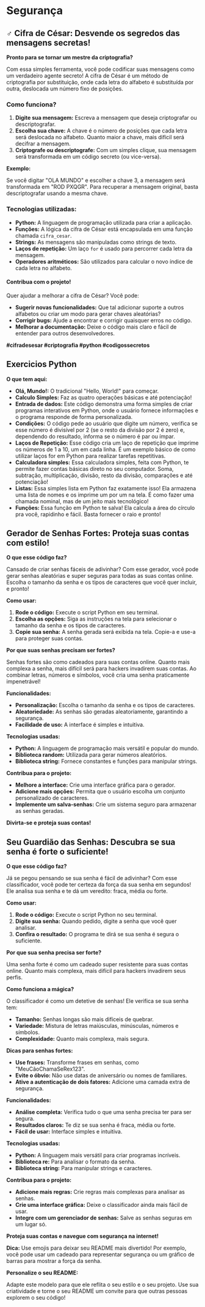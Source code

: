 # Segurança

## ️‍♂️ Cifra de César: Desvende os segredos das mensagens secretas!

**Pronto para se tornar um mestre da criptografia?** 

Com essa simples ferramenta, você pode codificar suas mensagens como um verdadeiro agente secreto! A cifra de César é um método de criptografia por substituição, onde cada letra do alfabeto é substituída por outra, deslocada um número fixo de posições.

### Como funciona?

1. **Digite sua mensagem:** Escreva a mensagem que deseja criptografar ou descriptografar.
2. **Escolha sua chave:** A chave é o número de posições que cada letra será deslocada no alfabeto. Quanto maior a chave, mais difícil será decifrar a mensagem.
3. **Criptografe ou descriptografe:** Com um simples clique, sua mensagem será transformada em um código secreto (ou vice-versa).

**Exemplo:**

Se você digitar "OLA MUNDO" e escolher a chave 3, a mensagem será transformada em "ROD PXQGR". Para recuperar a mensagem original, basta descriptografar usando a mesma chave.

### Tecnologias utilizadas:

* **Python:** A linguagem de programação utilizada para criar a aplicação.
* **Funções:** A lógica da cifra de César está encapsulada em uma função chamada `cifra_cesar`.
* **Strings:** As mensagens são manipuladas como strings de texto.
* **Laços de repetição:** Um laço `for` é usado para percorrer cada letra da mensagem.
* **Operadores aritméticos:** São utilizados para calcular o novo índice de cada letra no alfabeto.

#### Contribua com o projeto!

Quer ajudar a melhorar a cifra de César? Você pode:

* **Sugerir novas funcionalidades:** Que tal adicionar suporte a outros alfabetos ou criar um modo para gerar chaves aleatórias?
* **Corrigir bugs:** Ajude a encontrar e corrigir quaisquer erros no código.
* **Melhorar a documentação:** Deixe o código mais claro e fácil de entender para outros desenvolvedores.

**#cifradesesar #criptografia #python #codigossecretos**

## Exercicios Python

**O que tem aqui:**

* **Olá, Mundo!:**  O tradicional "Hello, World!" para começar.
* **Calculo Simples:**  Faz as quatro operações básicas e até potenciação!
* **Entrada de dados:** Este código demonstra uma forma simples de criar programas interativos em Python, onde o usuário fornece informações e o programa responde de forma personalizada.
* **Condições:** O código pede ao usuário que digite um número, verifica se esse número é divisível por 2 (se o resto da divisão por 2 é zero) e, dependendo do resultado, informa se o número é par ou ímpar.
* **Laços de Repetição:** Esse código cria um laço de repetição que imprime os números de 1 a 10, um em cada linha. É um exemplo básico de como utilizar laços for em Python para realizar tarefas repetitivas.
* **Calculadora simples:** Essa calculadora simples, feita com Python, te permite fazer contas básicas direto no seu computador. Soma, subtração, multiplicação, divisão, resto da divisão, comparações e até potenciação!
* **Listas:** Essa simples lista em Python faz exatamente isso! Ela armazena uma lista de nomes e os imprime um por um na tela. É como fazer uma chamada nominal, mas de um jeito mais tecnológico!
* **Funções:** Essa função em Python te salva! Ela calcula a área do círculo pra você, rapidinho e fácil. Basta fornecer o raio e pronto!

 ## **Gerador de Senhas Fortes: Proteja suas contas com estilo!**

**O que esse código faz?**

Cansado de criar senhas fáceis de adivinhar? Com esse gerador, você pode gerar senhas aleatórias e super seguras para todas as suas contas online. Escolha o tamanho da senha e os tipos de caracteres que você quer incluir, e pronto!

**Como usar:**

1. **Rode o código:** Execute o script Python em seu terminal.
2. **Escolha as opções:** Siga as instruções na tela para selecionar o tamanho da senha e os tipos de caracteres.
3. **Copie sua senha:** A senha gerada será exibida na tela. Copie-a e use-a para proteger suas contas.

**Por que suas senhas precisam ser fortes?**

Senhas fortes são como cadeados para suas contas online. Quanto mais complexa a senha, mais difícil será para hackers invadirem suas contas. Ao combinar letras, números e símbolos, você cria uma senha praticamente impenetrável!

**Funcionalidades:**

* **Personalização:** Escolha o tamanho da senha e os tipos de caracteres.
* **Aleatoriedade:** As senhas são geradas aleatoriamente, garantindo a segurança.
* **Facilidade de uso:** A interface é simples e intuitiva.

**Tecnologias usadas:**

* **Python:** A linguagem de programação mais versátil e popular do mundo.
* **Biblioteca random:** Utilizada para gerar números aleatórios.
* **Biblioteca string:** Fornece constantes e funções para manipular strings.

**Contribua para o projeto:**

* **Melhore a interface:** Crie uma interface gráfica para o gerador.
* **Adicione mais opções:** Permita que o usuário escolha um conjunto personalizado de caracteres.
* **Implemente um salva-senhas:** Crie um sistema seguro para armazenar as senhas geradas.

**Divirta-se e proteja suas contas!**

## **Seu Guardião das Senhas: Descubra se sua senha é forte o suficiente!**

**O que esse código faz?**

Já se pegou pensando se sua senha é fácil de adivinhar? Com esse classificador, você pode ter certeza da força da sua senha em segundos! Ele analisa sua senha e te dá um veredito: fraca, média ou forte.

**Como usar:**

1. **Rode o código:** Execute o script Python no seu terminal.
2. **Digite sua senha:** Quando pedido, digite a senha que você quer analisar.
3. **Confira o resultado:** O programa te dirá se sua senha é segura o suficiente.

**Por que sua senha precisa ser forte?**

Uma senha forte é como um cadeado super resistente para suas contas online. Quanto mais complexa, mais difícil para hackers invadirem seus perfis.

**Como funciona a mágica?**

O classificador é como um detetive de senhas! Ele verifica se sua senha tem:

* **Tamanho:** Senhas longas são mais difíceis de quebrar.
* **Variedade:** Mistura de letras maiúsculas, minúsculas, números e símbolos.
* **Complexidade:** Quanto mais complexa, mais segura.

**Dicas para senhas fortes:**

* **Use frases:** Transforme frases em senhas, como "MeuCãoChamaSeRex123".
* **Evite o óbvio:** Não use datas de aniversário ou nomes de familiares.
* **Ative a autenticação de dois fatores:** Adicione uma camada extra de segurança.

**Funcionalidades:**

* **Análise completa:** Verifica tudo o que uma senha precisa ter para ser segura.
* **Resultados claros:** Te diz se sua senha é fraca, média ou forte.
* **Fácil de usar:** Interface simples e intuitiva.

**Tecnologias usadas:**

* **Python:** A linguagem mais versátil para criar programas incríveis.
* **Biblioteca re:** Para analisar o formato da senha.
* **Biblioteca string:** Para manipular strings e caracteres.

**Contribua para o projeto:**

* **Adicione mais regras:** Crie regras mais complexas para analisar as senhas.
* **Crie uma interface gráfica:** Deixe o classificador ainda mais fácil de usar.
* **Integre com um gerenciador de senhas:** Salve as senhas seguras em um lugar só.

**Proteja suas contas e navegue com segurança na internet!**

**Dica:** Use emojis para deixar seu README mais divertido! Por exemplo, você pode usar um cadeado  para representar segurança ou um gráfico de barras  para mostrar a força da senha.

**Personalize o seu README:**

Adapte este modelo para que ele reflita o seu estilo e o seu projeto. Use sua criatividade e torne o seu README um convite para que outras pessoas explorem o seu código!
